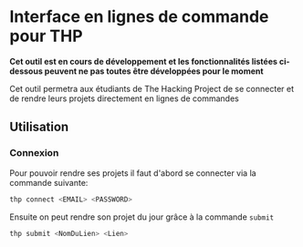 # Interface en lignes de commande pour THP

**Cet outil est en cours de développement et les fonctionnalités listées ci-dessous peuvent ne pas toutes être développées pour le moment**

Cet outil permetra aux étudiants de The Hacking Project de se connecter et de rendre leurs projets directement 
en lignes de commandes

## Utilisation

### Connexion

Pour pouvoir rendre ses projets il faut d'abord se connecter via la commande suivante:

```bash
thp connect <EMAIL> <PASSWORD>
```

Ensuite on peut rendre son projet du jour grâce à la commande ```submit``` 

```bash
thp submit <NomDuLien> <Lien>
```
